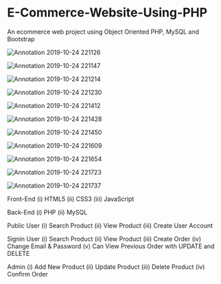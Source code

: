 # E-Commerce-Website-Using-PHP
An ecommerce web project using Object Oriented PHP, MySQL and Bootstrap

![Annotation 2019-10-24 221126](https://user-images.githubusercontent.com/37999184/67506784-82762000-f6af-11e9-9f23-5a951b698411.jpg)

![Annotation 2019-10-24 221147](https://user-images.githubusercontent.com/37999184/67506819-93bf2c80-f6af-11e9-92f6-5e2fb9fc61ff.jpg)

![Annotation 2019-10-24 221214](https://user-images.githubusercontent.com/37999184/67506838-9e79c180-f6af-11e9-8ba5-27b8870b5716.jpg)

![Annotation 2019-10-24 221230](https://user-images.githubusercontent.com/37999184/67506866-a9cced00-f6af-11e9-817b-75e633db243b.jpg)

![Annotation 2019-10-24 221412](https://user-images.githubusercontent.com/37999184/67506878-b2252800-f6af-11e9-98e8-715ccbf4b9be.jpg)

![Annotation 2019-10-24 221428](https://user-images.githubusercontent.com/37999184/67506896-ba7d6300-f6af-11e9-9b7d-63e2f45e323b.jpg)

![Annotation 2019-10-24 221450](https://user-images.githubusercontent.com/37999184/67506920-c79a5200-f6af-11e9-9eb9-1fda0e7b5929.jpg)

![Annotation 2019-10-24 221609](https://user-images.githubusercontent.com/37999184/67506930-d08b2380-f6af-11e9-80f6-946d7ddc9e11.jpg)

![Annotation 2019-10-24 221654](https://user-images.githubusercontent.com/37999184/67506955-d8e35e80-f6af-11e9-95fa-06d596f65210.jpg)

![Annotation 2019-10-24 221723](https://user-images.githubusercontent.com/37999184/67506997-e7ca1100-f6af-11e9-9031-43f21dcf0d18.jpg)

![Annotation 2019-10-24 221737](https://user-images.githubusercontent.com/37999184/67507007-ee588880-f6af-11e9-9a53-a52d95f4fc13.jpg)

Front-End
(i) HTML5
(ii) CSS3
(iii) JavaScript

Back-End
(i) PHP
(ii) MySQL

Public User
(i) Search Product
(ii) View Product
(iii) Create User Account

Signin User
(i) Search Product
(ii) View Product
(iii) Create Order
(iv) Change Email & Password
(v) Can View Previous Order with UPDATE and DELETE

Admin
(i) Add New Product
(ii) Update Product
(iii) Delete Product
(iv) Confirm Order
